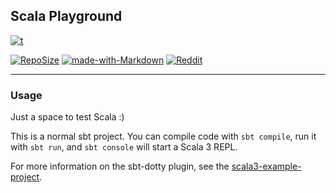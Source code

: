 ## Scala Playground
[![t](https://codecov.io/gh/Smokey95/Scala_Playground/branch/TicTacToe_MVC/graph/badge.svg?token=NHH95JLC9H)](https://codecov.io/gh/Smokey95/Scala_Playground)

[![RepoSize](https://img.shields.io/github/repo-size/Smokey95/Scala_Playground?color=green)](https://cdn130.picsart.com/272563229032201.jpg?r1024x1024)
[![made-with-Markdown](https://img.shields.io/badge/Made%20with-Markdown-1f425f.svg)](http://commonmark.org)
[![Reddit](https://img.shields.io/reddit/subreddit-subscribers/ich_iel?color=green&style=social)](https://www.reddit.com/r/ich_iel/comments/aje7qh/ich_iel/)

---

### Usage
Just a space to test Scala :) <br>

This is a normal sbt project. You can compile code with `sbt compile`, run it with `sbt run`, and `sbt console` will start a Scala 3 REPL.

For more information on the sbt-dotty plugin, see the
[scala3-example-project](https://github.com/scala/scala3-example-project/blob/main/README.md).
                                                                                                                         